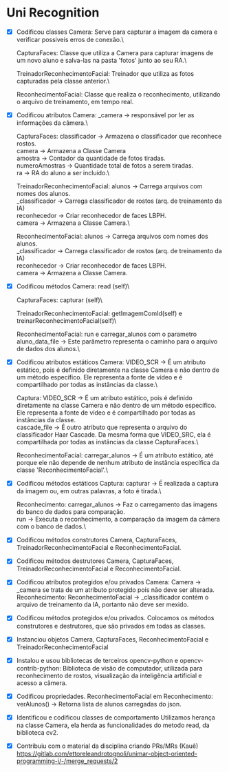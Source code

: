 # Uni Recognition

- [x] Codificou classes	
    Camera: Serve para capturar a imagem da camera e verificar possiveis erros de conexão.\

    CapturaFaces: Classe que utiliza a Camera para capturar imagens de um novo aluno e salva-las na pasta 'fotos' junto ao seu RA.\

    TreinadorReconhecimentoFacial: Treinador que utiliza as fotos capturadas pela classe anterior.\

    ReconhecimentoFacial: Classe que realiza o reconhecimento, utilizando o arquivo de treinamento, em tempo real.

- [x] Codificou atributos
    Camera: _camera -> responsável por ler as informações da câmera.\

    CapturaFaces: classificador -> Armazena o classificador que reconhece rostos.\
    camera -> Armazena a Classe Camera\
    amostra -> Contador da quantidade de fotos tiradas.\
    numeroAmostras -> Quantidade total de fotos a serem tiradas.\
    ra -> RA do aluno a ser incluido.\

    TreinadorReconhecimentoFacial: alunos -> Carrega arquivos com nomes dos alunos.\
    _classificador -> Carrega classificador de rostos (arq. de treinamento da IA)\
    reconhecedor -> Criar reconhecedor de faces LBPH.\
    camera -> Armazena a Classe Camera.\

    ReconhecimentoFacial: alunos -> Carrega arquivos com nomes dos alunos.\
    _classificador -> Carrega classificador de rostos (arq. de treinamento da IA)\
    reconhecedor -> Criar reconhecedor de faces LBPH.\
    camera -> Armazena a Classe Camera.

- [x] Codificou métodos
    Camera: read (self)\

    CapturaFaces: capturar (self)\

    TreinadorReconhecimentoFacial: getImagemComId(self) e treinarReconhecimentoFacial(self)\
    
    ReconhecimentoFacial: run e carregar_alunos com o parametro aluno_data_file -> Este parâmetro representa o caminho para o arquivo de dados dos alunos.\
    
- [x] Codificou atributos estáticos
    Camera: VIDEO_SCR -> É um atributo estático, pois é definido diretamente na classe Camera e não dentro de um método específico. Ele representa a fonte de vídeo e é compartilhado por todas as instâncias da classe.\

    Captura: VIDEO_SCR -> É um atributo estático, pois é definido diretamente na classe Camera e não dentro de um método específico. Ele representa a fonte de vídeo e é compartilhado por todas as instâncias da classe.\
    cascade_file -> É outro atributo que representa o arquivo do classificador Haar Cascade. Da mesma forma que VIDEO_SRC, ela é compartilhada por todas as instâncias da classe CapturaFaces.\

    ReconhecimentoFacial: carregar_alunos -> É um atributo estático, até porque ele não depende de nenhum atributo de instância específica da classe 'ReconhecimentoFacial'.\
    
- [x] Codificou métodos estáticos
    Captura: capturar -> É realizada a captura da imagem ou, em outras palavras, a foto é tirada.\

    Reconhecimento: carregar_alunos -> Faz o carregamento das imagens do banco de dados para comparação.\
    run -> Executa o reconhecimento, a comparação da imagem da câmera com o banco de dados.\
                 
- [x] Codificou métodos construtores
    Camera, CapturaFaces, TreinadorReconhecimentoFacial e ReconhecimentoFacial.

- [x] Codificou métodos destrutores
    Camera, CapturaFaces, TreinadorReconhecimentoFacial e ReconhecimentoFacial.

- [x] Codificou atributos protegidos e/ou privados
    Camera: Camera -> _camera se trata de um atributo protegido pois não deve ser alterada.\
    Reconhecimento: ReconhecimentoFacial -> _classificador contém o arquivo de treinamento da IA, portanto não deve ser mexido.
- [x] Codificou métodos protegidos e/ou privados.
    Colocamos os métodos construtores e destrutores, que são privados em todas as classes.

- [x] Instanciou objetos
    Camera, CapturaFaces, ReconhecimentoFacial e TreinadorReconhecimentoFacial

- [x] Instalou e usou bibliotecas de terceiros
    opencv-python e opencv-contrib-python: Biblioteca de visão de computador, utilizada para reconhecimento de rostos, visualização da inteligência artificial e acesso a câmera.
- [x] Codificou propriedades.
    ReconhecimentoFacial em Reconhecimento: verAlunos() -> Retorna lista de alunos carregadas do json.

- [x] Identificou e codificou classes de comportamento
    Utilizamos herança na classe Camera, ela herda as funcionalidades do metodo read, da biblioteca cv2.

- [x] Contribuiu com o material da disciplina criando PRs/MRs (Kauê)
    https://gitlab.com/ettoreleandrotognoli/unimar-object-oriented-programming-i/-/merge_requests/2